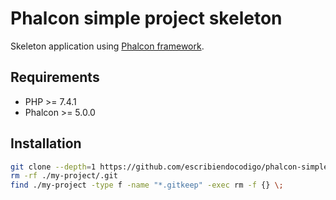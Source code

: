 # Phalcon simple project skeleton

Skeleton application using  [Phalcon framework](https://phalcon.io).

## Requirements

- PHP >= 7.4.1
- Phalcon >= 5.0.0

## Installation

```bash
git clone --depth=1 https://github.com/escribiendocodigo/phalcon-simple-project-skeleton my-project
rm -rf ./my-project/.git
find ./my-project -type f -name "*.gitkeep" -exec rm -f {} \;
```